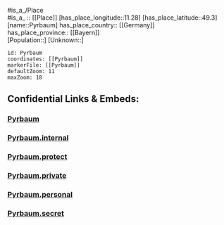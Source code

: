 ﻿---
location: [49.3,11.28] 
mapzoom: [7,12] 
mapmarker: city 
type: City
tags:
- geo/City


SpocWebEntityId: 33562
isDeleted: false
confidential: public

---
#is_a_/Place  
#is_a_ :: [[Place]] 
[has_place_longitude::11.28] 
[has_place_latitude::49.3] 
[name::Pyrbaum] 
has_place_country:: [[Germany]]  
has_place_province:: [[Bayern]]  
[Population::] 
[Unknown::] 


```leaflet
id: Pyrbaum
coordinates: [[Pyrbaum]] 
markerFile: [[Pyrbaum]] 
defaultZoom: 11 
maxZoom: 18
```


## Confidential Links & Embeds: 

### [Pyrbaum](/_public/Earth/Continent/Europe/Europe~Central/Germany/Germany~West/Bayern/counties~Bayern/Neumarkt~Oberpfalz/cities~Neumarkt~OPf/Pyrbaum.md) 

### [Pyrbaum.internal](/_internal/Earth/Continent/Europe/Europe~Central/Germany/Germany~West/Bayern/counties~Bayern/Neumarkt~Oberpfalz/cities~Neumarkt~OPf/Pyrbaum.internal.md) 

### [Pyrbaum.protect](/_protect/Earth/Continent/Europe/Europe~Central/Germany/Germany~West/Bayern/counties~Bayern/Neumarkt~Oberpfalz/cities~Neumarkt~OPf/Pyrbaum.protect.md) 

### [Pyrbaum.private](/_private/Earth/Continent/Europe/Europe~Central/Germany/Germany~West/Bayern/counties~Bayern/Neumarkt~Oberpfalz/cities~Neumarkt~OPf/Pyrbaum.private.md) 

### [Pyrbaum.personal](/_personal/Earth/Continent/Europe/Europe~Central/Germany/Germany~West/Bayern/counties~Bayern/Neumarkt~Oberpfalz/cities~Neumarkt~OPf/Pyrbaum.personal.md) 

### [Pyrbaum.secret](/_secret/Earth/Continent/Europe/Europe~Central/Germany/Germany~West/Bayern/counties~Bayern/Neumarkt~Oberpfalz/cities~Neumarkt~OPf/Pyrbaum.secret.md) 
